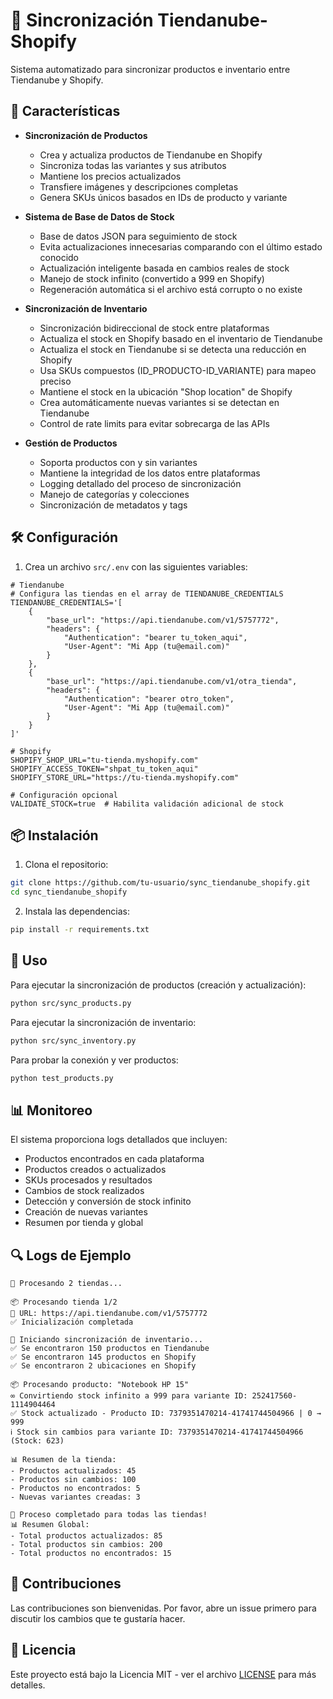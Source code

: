 # 🔄 Sincronización Tiendanube-Shopify

Sistema automatizado para sincronizar productos e inventario entre Tiendanube y Shopify.

## 🚀 Características

- **Sincronización de Productos**
  - Crea y actualiza productos de Tiendanube en Shopify
  - Sincroniza todas las variantes y sus atributos
  - Mantiene los precios actualizados
  - Transfiere imágenes y descripciones completas
  - Genera SKUs únicos basados en IDs de producto y variante

- **Sistema de Base de Datos de Stock**
  - Base de datos JSON para seguimiento de stock
  - Evita actualizaciones innecesarias comparando con el último estado conocido
  - Actualización inteligente basada en cambios reales de stock
  - Manejo de stock infinito (convertido a 999 en Shopify)
  - Regeneración automática si el archivo está corrupto o no existe

- **Sincronización de Inventario**
  - Sincronización bidireccional de stock entre plataformas
  - Actualiza el stock en Shopify basado en el inventario de Tiendanube
  - Actualiza el stock en Tiendanube si se detecta una reducción en Shopify
  - Usa SKUs compuestos (ID_PRODUCTO-ID_VARIANTE) para mapeo preciso
  - Mantiene el stock en la ubicación "Shop location" de Shopify
  - Crea automáticamente nuevas variantes si se detectan en Tiendanube
  - Control de rate limits para evitar sobrecarga de las APIs

- **Gestión de Productos**
  - Soporta productos con y sin variantes
  - Mantiene la integridad de los datos entre plataformas
  - Logging detallado del proceso de sincronización
  - Manejo de categorías y colecciones
  - Sincronización de metadatos y tags

## 🛠️ Configuración

1. Crea un archivo `src/.env` con las siguientes variables:

```env
# Tiendanube
# Configura las tiendas en el array de TIENDANUBE_CREDENTIALS
TIENDANUBE_CREDENTIALS='[
    {
        "base_url": "https://api.tiendanube.com/v1/5757772",
        "headers": {
            "Authentication": "bearer tu_token_aqui",
            "User-Agent": "Mi App (tu@email.com)"
        }
    },
    {
        "base_url": "https://api.tiendanube.com/v1/otra_tienda",
        "headers": {
            "Authentication": "bearer otro_token",
            "User-Agent": "Mi App (tu@email.com)"
        }
    }
]'

# Shopify
SHOPIFY_SHOP_URL="tu-tienda.myshopify.com"
SHOPIFY_ACCESS_TOKEN="shpat_tu_token_aqui"
SHOPIFY_STORE_URL="https://tu-tienda.myshopify.com"

# Configuración opcional
VALIDATE_STOCK=true  # Habilita validación adicional de stock
```

## 📦 Instalación

1. Clona el repositorio:
```bash
git clone https://github.com/tu-usuario/sync_tiendanube_shopify.git
cd sync_tiendanube_shopify
```

2. Instala las dependencias:
```bash
pip install -r requirements.txt
```

## 🚀 Uso

Para ejecutar la sincronización de productos (creación y actualización):
```bash
python src/sync_products.py
```

Para ejecutar la sincronización de inventario:
```bash
python src/sync_inventory.py
```

Para probar la conexión y ver productos:
```bash
python test_products.py
```

## 📊 Monitoreo

El sistema proporciona logs detallados que incluyen:
- Productos encontrados en cada plataforma
- Productos creados o actualizados
- SKUs procesados y resultados
- Cambios de stock realizados
- Detección y conversión de stock infinito
- Creación de nuevas variantes
- Resumen por tienda y global

## 🔍 Logs de Ejemplo

```
🔄 Procesando 2 tiendas...

📦 Procesando tienda 1/2
🔹 URL: https://api.tiendanube.com/v1/5757772
✅ Inicialización completada

🔄 Iniciando sincronización de inventario...
✅ Se encontraron 150 productos en Tiendanube
✅ Se encontraron 145 productos en Shopify
✅ Se encontraron 2 ubicaciones en Shopify

📦 Procesando producto: "Notebook HP 15"
∞ Convirtiendo stock infinito a 999 para variante ID: 252417560-1114904464
✅ Stock actualizado - Producto ID: 7379351470214-41741744504966 | 0 → 999
ℹ️ Stock sin cambios para variante ID: 7379351470214-41741744504966 (Stock: 623)

📊 Resumen de la tienda:
- Productos actualizados: 45
- Productos sin cambios: 100
- Productos no encontrados: 5
- Nuevas variantes creadas: 3

🎉 Proceso completado para todas las tiendas!
📊 Resumen Global:
- Total productos actualizados: 85
- Total productos sin cambios: 200
- Total productos no encontrados: 15
```

## 🤝 Contribuciones

Las contribuciones son bienvenidas. Por favor, abre un issue primero para discutir los cambios que te gustaría hacer.

## 📝 Licencia

Este proyecto está bajo la Licencia MIT - ver el archivo [LICENSE](LICENSE) para más detalles. 